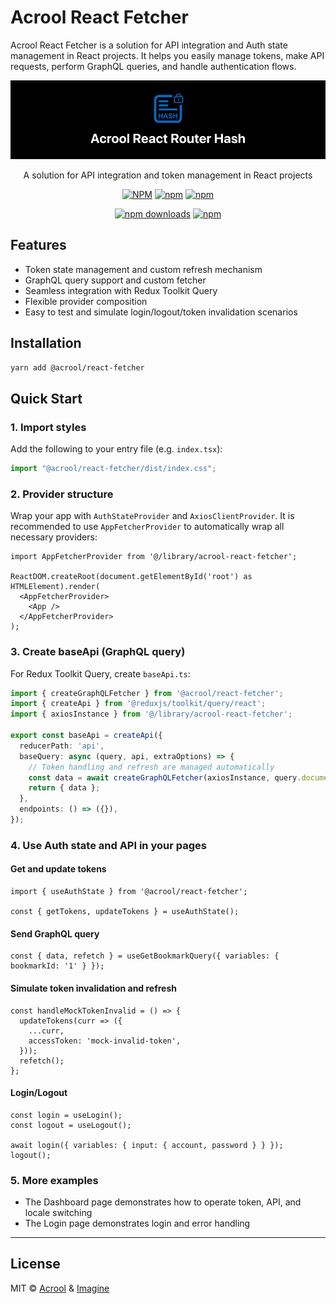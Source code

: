# Acrool React Fetcher

Acrool React Fetcher is a solution for API integration and Auth state management in React projects. It helps you easily manage tokens, make API requests, perform GraphQL queries, and handle authentication flows.

<a href="https://acrool-react-fetcher.pages.dev/" title="Acrool React Fetcher - This is a block function for React development loading block">
    <img src="https://raw.githubusercontent.com/acrool/acrool-react-fetcher/main/example/public/og.webp" alt="Acrool React Fetcher Logo"/>
</a>

<p align="center">
    A solution for API integration and token management in React projects
</p>

<div align="center">

[![NPM](https://img.shields.io/npm/v/@acrool/react-fetcher.svg?style=for-the-badge)](https://www.npmjs.com/package/@acrool/react-fetcher)
[![npm](https://img.shields.io/bundlejs/size/@acrool/react-fetcher?style=for-the-badge)](https://github.com/acrool/@acrool/react-fetcher/blob/main/LICENSE)
[![npm](https://img.shields.io/npm/l/@acrool/react-fetcher?style=for-the-badge)](https://github.com/acrool/react-fetcher/blob/main/LICENSE)

[![npm downloads](https://img.shields.io/npm/dm/@acrool/react-fetcher.svg?style=for-the-badge)](https://www.npmjs.com/package/@acrool/react-fetcher)
[![npm](https://img.shields.io/npm/dt/@acrool/react-fetcher.svg?style=for-the-badge)](https://www.npmjs.com/package/@acrool/react-fetcher)

</div>


## Features

- Token state management and custom refresh mechanism
- GraphQL query support and custom fetcher
- Seamless integration with Redux Toolkit Query
- Flexible provider composition
- Easy to test and simulate login/logout/token invalidation scenarios

## Installation

```bash
yarn add @acrool/react-fetcher
```

## Quick Start

### 1. Import styles

Add the following to your entry file (e.g. `index.tsx`):

```ts
import "@acrool/react-fetcher/dist/index.css";
```

### 2. Provider structure

Wrap your app with `AuthStateProvider` and `AxiosClientProvider`. It is recommended to use `AppFetcherProvider` to automatically wrap all necessary providers:

```tsx
import AppFetcherProvider from '@/library/acrool-react-fetcher';

ReactDOM.createRoot(document.getElementById('root') as HTMLElement).render(
  <AppFetcherProvider>
    <App />
  </AppFetcherProvider>
);
```

### 3. Create baseApi (GraphQL query)

For Redux Toolkit Query, create `baseApi.ts`:

```ts
import { createGraphQLFetcher } from '@acrool/react-fetcher';
import { createApi } from '@reduxjs/toolkit/query/react';
import { axiosInstance } from '@/library/acrool-react-fetcher';

export const baseApi = createApi({
  reducerPath: 'api',
  baseQuery: async (query, api, extraOptions) => {
    // Token handling and refresh are managed automatically
    const data = await createGraphQLFetcher(axiosInstance, query.document)(query.args);
    return { data };
  },
  endpoints: () => ({}),
});
```

### 4. Use Auth state and API in your pages

#### Get and update tokens

```tsx
import { useAuthState } from '@acrool/react-fetcher';

const { getTokens, updateTokens } = useAuthState();
```

#### Send GraphQL query

```tsx
const { data, refetch } = useGetBookmarkQuery({ variables: { bookmarkId: '1' } });
```

#### Simulate token invalidation and refresh

```tsx
const handleMockTokenInvalid = () => {
  updateTokens(curr => ({
    ...curr,
    accessToken: 'mock-invalid-token',
  }));
  refetch();
};
```

#### Login/Logout

```tsx
const login = useLogin();
const logout = useLogout();

await login({ variables: { input: { account, password } } });
logout();
```

### 5. More examples

- The Dashboard page demonstrates how to operate token, API, and locale switching
- The Login page demonstrates login and error handling

---

## License

MIT © [Acrool](https://github.com/acrool) & [Imagine](https://github.com/imagine10255)
